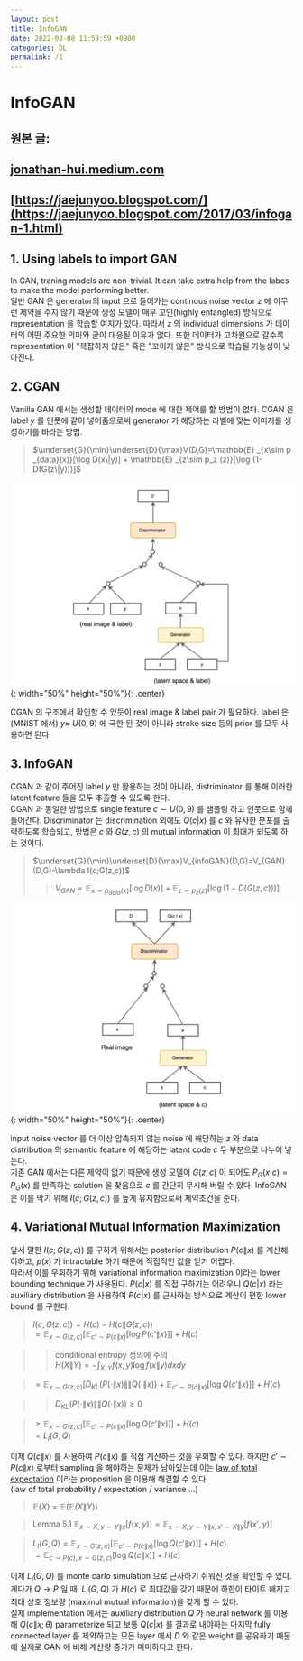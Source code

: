 ```yaml
---
layout: post
title: InfoGAN
date: 2022-08-08 11:59:59 +0900
categories: DL
permalink: /1
---
```


# InfoGAN

## 원본 글:
## [jonathan-hui.medium.com](https://jonathan-hui.medium.com/gan-cgan-infogan-using-labels-to-improve-gan-8ba4de5f9c3d)
## [https://jaejunyoo.blogspot.com/](https://jaejunyoo.blogspot.com/2017/03/infogan-1.html)

## 1. Using labels to import GAN
In GAN, traning models are non-trivial. It can take extra help from the labes to make the model performing better. <br/>
일반 GAN 은 generator의 input 으로 들어가는 continous noise vector $z$ 에 아무런 제약을 주지 않기 때문에 생성 모델이 매우 꼬인(highly entangled) 방식으로 representation 을 학습할 여지가 있다. 따라서 $z$ 의 individual dimensions 가 데이터의 어떤 주요한 의미와 굳이 대응될 이유가 없다. 또한 데이터가 고차원으로 갈수록 representation 이 "복잡하지 않은" 혹은 "꼬이지 않은" 방식으로 학습될 가능성이 낮아진다.

## 2. CGAN
Vanilla GAN 에서는 생성할 데이터의 mode 에 대한 제어를 할 방법이 없다. CGAN 은 label $y$ 를 인풋에 같이 넣어줌으로써 generator 가 해당하는 라벨에 맞는 이미지를 생성하기를 바라는 방법.

> $\underset{G}{\min}\underset{D}{\max}V(D,G)=\mathbb{E} _{x\sim p _{data}(x)}[\log D(x\|y)] + \mathbb{E} _{z\sim p_z (z)}[\log (1-D(G(z\|y)))]$

![](/public/img/2022-08-08-InfoGAN/CGAN.png){: width="50%" height="50%"}{: .center}

CGAN 의 구조에서 확인할 수 있듯이 real image & label pair 가 필요하다. label 은 (MNIST 에서) $y\approx~U(0,9)$ 에 국한 된 것이 아니라 stroke size 등의 prior 를 모두 사용하면 된다.

## 3. InfoGAN
CGAN 과 같이 주어진 label $y$ 만 활용하는 것이 아니라, distriminator 를 통해 이러한 latent feature 들을 모두 추출할 수 있도록 한다. <br/>
CGAN 과 동일한 방법으로 single feature $c\sim U(0,9)$ 를 샘플링 하고 인풋으로 함께 들어간다. Discriminator 는 discrimination 외에도 $Q(c|x)$ 를 $c$ 와 유사한 분포를 출력하도록 학습되고, 방법은 $c$ 와 $G(z,c)$ 의 mutual information 이 최대가 되도록 하는 것이다. 

> $\underset{G}{\min}\underset{D}{\max}V_{infoGAN}(D,G)=V_{GAN}(D,G)-\lambda I(c;G(z,c))$
>> $V _{GAN}=\mathbb{E} _{x\sim p _{data}(x)}[\log D(x)]+\mathbb{E} _{z\sim p _z(z)}[\log (1-D(G(z,c)))]$



![](/public/img/2022-08-08-InfoGAN/InfoGAN.png){: width="50%" height="50%"}{: .center}

input noise vector 를 더 이상 압축되지 않는 noise 에 해당하는 $z$ 와 data distribution 의 semantic feature 에 해당하는 latent code $c$ 두 부분으로 나누어 넣는다. <br/>
기존 GAN 에서는 다른 제약이 없기 때문에 생성 모델이 $G(z,c)$ 이 되어도 $P _G(x|c)=P _G(x)$ 를 만족하는 solution 을 찾음으로 $c$ 를 간단히 무시해 버릴 수 있다. InfoGAN 은 이를 막기 위해 $I(c;G(z,c))$ 를 높게 유지함으로써 제약조건을 준다. <br/>

## 4. Variational Mutual Information Maximization
앞서 말한 $I(c;G(z,c))$ 를 구하기 위해서는 posterior distribution $P(c\|x)$ 를 계산해야하고, $p(x)$ 가 intractable 하기 때문에 직접적인 값을 얻기 어렵다.<br/>
따라서 이를 우회하기 위해 variational information maximization 이라는 lower bounding technique 가 사용된다. $P(c|x)$ 를 직접 구하기는 어려우니 $Q(c|x)$ 라는 auxiliary distribution 을 사용하여 $P(c|x)$ 를 근사하는 방식으로 계산이 편한 lower bound 를 구한다.<br/>

>$I(c;G(z,c)) = H(c)-H(c\|G(z,c))$<br/>
>$=\mathbb{E} _{x\sim G(z,c)}[\mathbb{E} _{c'\sim P(c\|x)} [\log P(c'\|x)]]+H(c)$<br/> 

>> conditional entropy 정의에 주의 <br/>
>> $H(X\|Y)=-\int _{X,Y} f(x,y)\log f(x\|y)dxdy$<br/>

> $=\mathbb{E} _{x\sim G(z,c)}[D _{KL}(P(\cdot \|x)\|\|Q(\cdot \|x)) + \mathbb{E} _{c'\sim P(c\|x)}[\log Q(c' \|x)]] + H(c)$<br/>

>> $D _{KL}(P(\cdot \|x)\|\|Q(\cdot \|x)) \geq 0$ <br/>

> $\geq \mathbb{E} _{x\sim G(z,c)}[\mathbb{E} _{c'\sim P(c\|x)}[\log Q(c' \|x)]] + H(c)$<br/>
> $=L _I(G,Q)$<br/>

이제 $Q(c\|x)$ 를 사용하여 $P(c\|x)$ 를 직접 계산하는 것을 우회할 수 있다. 하지만 $c'\sim P(c\|x)$ 로부터 sampling 을 해야하는 문제가 남아있는데 이는 [law of total expectation](https://en.wikipedia.org/wiki/Law_of_total_expectation) 이라는 proposition 을 이용해 해결할 수 있다. <br/>
(law of total probability / expectation / variance ...) <br/>


>$\mathbb{E}(X) = \mathbb{E}(\mathbb{E}(X\|Y))$

>Lemma 5.1 $\mathbb{E} _{x\sim X, y\sim Y\|x}[f(x,y)]=\mathbb{E} _{x\sim X, y\sim Y\|x, x' \sim X\|y}[f(x',y)]$

>$L _I(G,Q)=\mathbb{E} _{x\sim G(z,c)} [\mathbb{E} _{c' \sim P(c\|x)}[\log Q(c' \|x)]]+H(c)$ <br/>
>$=\mathbb{E} _{c\sim P(c), x\sim G(z,c)}[\log Q(c\|x)]+H(c)$ <br/>

이제 $L _i(G,Q)$ 를 monte carlo simulation 으로 근사하기 쉬워진 것을 확인할 수 있다. 게다가 $Q\to P$ 일 때, $L _I(G,Q)$ 가 $H(c)$ 로 최대값을 갖기 때문에 하한이 타이트 해지고 최대 상호 정보량 (maximul mutual information)을 갖게 할 수 있다. <br/>
실제 implementation 에서는 auxiliary distribution $Q$ 가 neural network 를 이용해 $Q(c\|x;\theta)$ parameterize 되고 보통 $Q(c|x)$ 를 결과로 내야하는 마지막 fully connected layer 를 제외하고는 모든 layer 에서 $D$ 와 같은 weight 를 공유하기 때문에 실제로 GAN 에 비해 계산량 증가가 미미하다고 한다.
